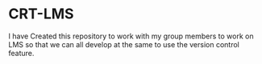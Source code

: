 # CRT-LMS
I have Created this repository to work with my group members to work on LMS so that we can all develop at the same to use the version control feature.
